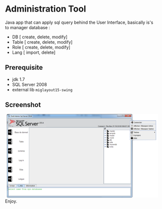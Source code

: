 # Administration Tool
Java app that can apply sql query behind the User Interface,
basically is's to manager database :
* DB [ create, delete, modify]
* Table [ create, delete, modify]
* Role [ create, delete, modify]
* Lang [ import, delete]

Prerequisite
------------
* jdk 1.7
* SQL Server 2008
* external lib `miglayout15-swing`

Screenshot
----------
![alt text](doc/aide_files/presentation.png)
Enjoy.
